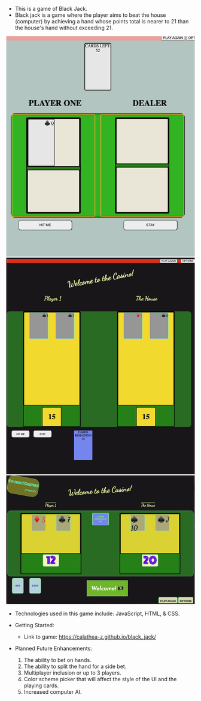 - This is a game of Black Jack. 
- Black jack is a game where the player aims to beat the house (computer) by    achieving a hand whose points total is nearer to 21 than the house's hand without exceeding 21.

![Early UI Image ](./black_jack_screens/OG_UI.png "Early UI Image")
![Another UI Image](./black_jack_screens/ui_pt_2.png "UI Update")
![Current UI](./black_jack_screens/current_ui.png "Current UI")

- Technologies used in this game include: JavaScript, HTML, & CSS.

- Getting Started: 

    - Link to game: https://calathea-z.github.io/black_jack/ 

- Planned Future Enhancements: 
    1. The ability to bet on hands. 
    2. The ability to split the hand for a side bet. 
    3. Multiplayer inclusion or up to 3 players. 
    4. Color scheme picker that will affect the style of the UI and the playing cards. 
    5. Increased computer AI.

